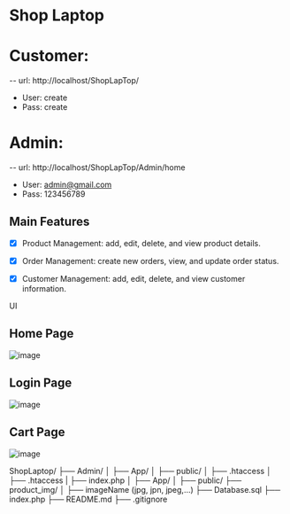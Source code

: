# Shop Laptop

# Customer:

-- url: http://localhost/ShopLapTop/

-   User: create
-   Pass: create

# Admin:

-- url: http://localhost/ShopLapTop/Admin/home

-   User: admin@gmail.com
-   Pass: 123456789

## Main Features
- [x] Product Management: add, edit, delete, and view product details.
- [x] Order Management: create new orders, view, and update order status.
- [x] Customer Management: add, edit, delete, and view customer information.


UI
## Home Page
![image](https://github.com/duongkz365/shoplaptop/assets/87511212/6e1cb4e6-a50a-4b3b-936e-855516212e74)

## Login Page

![image](https://github.com/duongkz365/shoplaptop/assets/87511212/4daf6482-e829-4f86-b1a7-46dcbbe70ba6)

## Cart Page

![image](https://github.com/duongkz365/shoplaptop/assets/87511212/3a92f905-44f9-45b3-9a9a-7a2fccde5453)



ShopLaptop/
├── Admin/
│ ├── App/
│ ├── public/
│ ├── .htaccess
│ ├── .htaccess
| ├── index.php
│ ├── App/
│ ├── public/
├── product_img/
│ ├── imageName  (jpg, jpn, jpeg,...)
├── Database.sql
├── index.php
├── README.md
├── .gitignore
